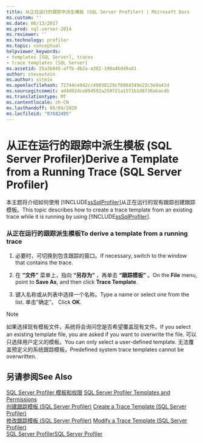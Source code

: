 ```yaml
---
title: 从正在运行的跟踪中派生模板 (SQL Server Profiler) | Microsoft Docs
ms.custom: ''
ms.date: 06/13/2017
ms.prod: sql-server-2014
ms.reviewer: ''
ms.technology: profiler
ms.topic: conceptual
helpviewer_keywords:
- templates [SQL Server], traces
- trace templates [SQL Server]
ms.assetid: 25a3b845-affb-4b2a-a382-198a4bdd9ad1
author: stevestein
ms.author: sstein
ms.openlocfilehash: 72744ce942cc49038129cf6064349e23c3e9a41d
ms.sourcegitcommit: ad4d92dce894592a259721a1571b1d8736abacdb
ms.translationtype: MT
ms.contentlocale: zh-CN
ms.lasthandoff: 08/04/2020
ms.locfileid: "87682495"
---
```

# <a name="derive-a-template-from-a-running-trace-sql-server-profiler"></a><span data-ttu-id="b5ce7-102">从正在运行的跟踪中派生模板 (SQL Server Profiler)</span><span class="sxs-lookup"><span data-stu-id="b5ce7-102">Derive a Template from a Running Trace (SQL Server Profiler)</span></span>
  <span data-ttu-id="b5ce7-103">本主题将介绍如何使用 [!INCLUDE[ssSqlProfiler](../../includes/sssqlprofiler-md.md)]从正在运行的现有跟踪创建跟踪模板。</span><span class="sxs-lookup"><span data-stu-id="b5ce7-103">This topic describes how to create a trace template from an existing trace while it is running by using [!INCLUDE[ssSqlProfiler](../../includes/sssqlprofiler-md.md)].</span></span>  
  
### <a name="to-derive-a-template-from-a-running-trace"></a><span data-ttu-id="b5ce7-104">从正在运行的跟踪派生模板</span><span class="sxs-lookup"><span data-stu-id="b5ce7-104">To derive a template from a running trace</span></span>  
  
1.  <span data-ttu-id="b5ce7-105">必要时，可切换到包含跟踪的窗口。</span><span class="sxs-lookup"><span data-stu-id="b5ce7-105">If necessary, switch to the window that contains the trace.</span></span>  
  
2.  <span data-ttu-id="b5ce7-106">在 **“文件”** 菜单上，指向 **“另存为”** ，再单击 **“跟踪模板”** 。</span><span class="sxs-lookup"><span data-stu-id="b5ce7-106">On the **File** menu, point to **Save As**, and then click **Trace Template**.</span></span>  
  
3.  <span data-ttu-id="b5ce7-107">键入名称或从列表中选择一个名称。</span><span class="sxs-lookup"><span data-stu-id="b5ce7-107">Type a name or select one from the list.</span></span> <span data-ttu-id="b5ce7-108">单击“确定”。 </span><span class="sxs-lookup"><span data-stu-id="b5ce7-108">Click **OK**.</span></span>  
  
> [!NOTE]  
>  <span data-ttu-id="b5ce7-109">如果选择现有模板文件，系统将会询问您是否希望覆盖现有文件。</span><span class="sxs-lookup"><span data-stu-id="b5ce7-109">If you select an existing template file, you are asked if you want to overwrite the file.</span></span> <span data-ttu-id="b5ce7-110">可以只选择用户定义的模板。</span><span class="sxs-lookup"><span data-stu-id="b5ce7-110">You can only select a user-defined template.</span></span> <span data-ttu-id="b5ce7-111">无法覆盖预定义的系统跟踪模板。</span><span class="sxs-lookup"><span data-stu-id="b5ce7-111">Predefined system trace templates cannot be overwritten.</span></span>  
  
## <a name="see-also"></a><span data-ttu-id="b5ce7-112">另请参阅</span><span class="sxs-lookup"><span data-stu-id="b5ce7-112">See Also</span></span>  
 <span data-ttu-id="b5ce7-113">[SQL Server Profiler 模板和权限](sql-server-profiler-templates-and-permissions.md) </span><span class="sxs-lookup"><span data-stu-id="b5ce7-113">[SQL Server Profiler Templates and Permissions](sql-server-profiler-templates-and-permissions.md) </span></span>  
 <span data-ttu-id="b5ce7-114">[创建跟踪模板 (SQL Server Profiler)](create-a-trace-template-sql-server-profiler.md) </span><span class="sxs-lookup"><span data-stu-id="b5ce7-114">[Create a Trace Template &#40;SQL Server Profiler&#41;](create-a-trace-template-sql-server-profiler.md) </span></span>  
 <span data-ttu-id="b5ce7-115">[修改跟踪模板 (SQL Server Profiler)](../../database-engine/modify-a-trace-template-sql-server-profiler.md) </span><span class="sxs-lookup"><span data-stu-id="b5ce7-115">[Modify a Trace Template &#40;SQL Server Profiler&#41;](../../database-engine/modify-a-trace-template-sql-server-profiler.md) </span></span>  
 [<span data-ttu-id="b5ce7-116">SQL Server Profiler</span><span class="sxs-lookup"><span data-stu-id="b5ce7-116">SQL Server Profiler</span></span>](sql-server-profiler.md)  
  
  
